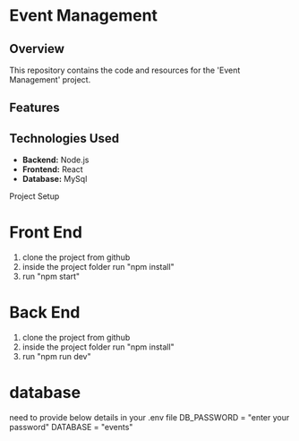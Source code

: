 # Event Management

## Overview

This repository contains the code and resources for the 'Event Management' project.

## Features

## Technologies Used

- **Backend:** Node.js
- **Frontend:** React
- **Database:** MySql

Project Setup

# Front End 
1. clone the project from github
2. inside the project folder run "npm install"
3. run "npm start"


# Back End 
1. clone the project from github
2. inside the project folder run "npm install"
3. run "npm run dev"


# database
need to provide below details in your .env file
DB_PASSWORD = "enter your password"
DATABASE = "events"